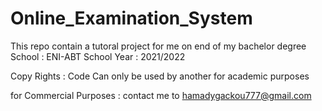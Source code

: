 # Online_Examination_System

This repo contain a tutoral project for  me on end of my bachelor degree 
School : ENI-ABT
School Year  : 2021/2022

Copy  Rights :  Code Can only be used  by another for academic purposes 

for Commercial Purposes : contact me to   hamadygackou777@gmail.com

